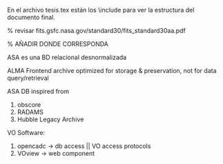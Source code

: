 En el archivo tesis.tex están los \include para ver la estructura del documento final.


% revisar fits.gsfc.nasa.gov/standard30/fits_standard30aa.pdf

% AÑADIR DONDE CORRESPONDA

ASA es una BD relacional desnormalizada

ALMA Frontend archive optimized for storage & preservation, not for data query/retrieval

ASA DB inspired from 
1) obscore
2) RADAMS
3) Hubble Legacy Archive

VO Software:
1) opencadc -> db access || VO access protocols
2) VOview -> web component
